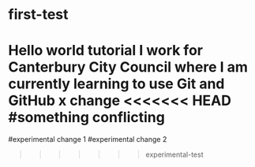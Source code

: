 # first-test
Hello world tutorial
I work for Canterbury City Council where I am currently learning to use Git and GitHub
x change
<<<<<<< HEAD
#something conflicting
=======
#experimental change 1
#experimental change 2
>>>>>>> experimental-test
